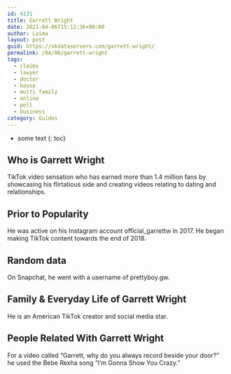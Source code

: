 ```yaml
---
id: 4131
title: Garrett Wright
date: 2021-04-06T15:12:36+00:00
author: Laima
layout: post
guid: https://ukdataservers.com/garrett-wright/
permalink: /04/06/garrett-wright
tags:
  - claims
  - lawyer
  - doctor
  - house
  - multi family
  - online
  - poll
  - business
category: Guides
---
```


* some text
{: toc}


## Who is Garrett Wright
                  
                  
                  
TikTok video sensation who has earned more than 1.4 million fans by showcasing his flirtatious side and creating videos relating to dating and relationships.
                  
              
            
              
            
                
                
                
## Prior to Popularity
                  
                  
                  
He was active on his Instagram account official_garrettw in 2017. He began making TikTok content towards the end of 2018.
                  
              
            
              
            
                
                
                
## Random data
                  
                  
                  
On Snapchat, he went with a username of prettyboy.gw.
                  
              
            
              
            
                
                
                
## Family & Everyday Life of Garrett Wright
                  
                  
                  
He is an American TikTok creator and social media star.
                  
              
            
              
            
                
                
                
## People Related With Garrett Wright
                  
                  
                  
For a video called &#8220;Garrett, why do you always record beside your door?&#8221; he used the Bebe Rexha song &#8220;I&#8217;m Gonna Show You Crazy.&#8221;
                  
              
            
              
            
                
              
            
              
              
            
            
              
            
          
          
          